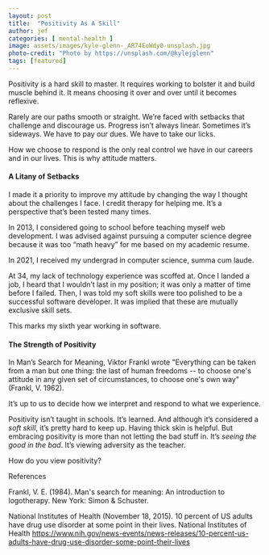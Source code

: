 ```yaml
---
layout: post
title:  "Positivity As A Skill"
author: jef
categories: [ mental-health ]
image: assets/images/kyle-glenn-_AR74EoWdy0-unsplash.jpg
photo-credit: "Photo by https://unsplash.com/@kylejglenn"
tags: [featured]
---
```


Positivity is a hard skill to master. It requires working to bolster it and build muscle behind it. It means choosing it over and over until it becomes reflexive.

Rarely are our paths smooth or straight. We’re faced with setbacks that challenge and discourage us. Progress isn’t always linear. Sometimes it’s sideways. We have to pay our dues. We have to take our licks. 

How we choose to respond is the only real control we have in our careers and in our lives. This is why attitude matters.

#### A Litany of Setbacks

I made it a priority to improve my attitude by changing the way I thought about the challenges I face. I credit therapy for helping me. It’s a perspective that’s been tested many times.

In 2013, I considered going to school before teaching myself web development. I was advised against pursuing a computer science degree because it was too “math heavy” for me based on my academic resume. 

In 2021, I received my undergrad in computer science, summa cum laude.

At 34, my lack of technology experience was scoffed at. Once I landed a job, I heard that I wouldn’t last in my position; it was only a matter of time before I failed. Then, I was told my soft skills were too polished to be a successful software developer. It was implied that these are mutually exclusive skill sets. 

This marks my sixth year working in software.

#### The Strength of Positivity

In Man’s Search for Meaning, Viktor Frankl wrote "Everything can be taken from a man but one thing: the last of human freedoms -- to choose one's attitude in any given set of circumstances, to choose one's own way" (Frankl, V. 1962). 

It’s up to us to decide how we interpret and respond to what we experience.

Positivity isn’t taught in schools. It’s learned. And although it’s considered a _soft_ _skill_, it’s pretty hard to keep up. Having thick skin is helpful. But embracing positivity is more than not letting the bad stuff in. It’s _seeing the good in the bad_. It’s viewing adversity as the teacher.

How do you view positivity?

References

Frankl, V. E. (1984). Man's search for meaning: An introduction to logotherapy. New York: Simon & Schuster.

National Institutes of Health (November 18, 2015). 10 percent of US adults have drug use disorder at some point in their lives. National Institutes of Health https://www.nih.gov/news-events/news-releases/10-percent-us-adults-have-drug-use-disorder-some-point-their-lives
